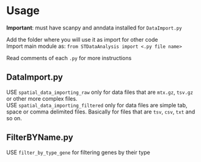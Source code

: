 # Usage

<b>Important</b>: must have scanpy and anndata installed for `DataImport.py`<p>
Add the folder where you will use it as import for other code<br>
Import main module as: `from STDataAnalysis import <.py file name>`<p>
Read comments of each `.py` for more instructions

## DataImport.py

USE `spatial_data_importing_raw` only for data files that are `mtx.gz`, `tsv.gz` or other more complex files. <br>
USE `spatial_data_importing_filtered` only for data files are simple tab, space or comma delimited files. Basically for files that are `tsv`, `csv`, `txt` and so on.

## FilterBYName.py

USE `filter_by_type_gene` for filtering genes by their type